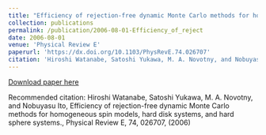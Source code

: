 ```yaml
---
title: "Efficiency of rejection-free dynamic Monte Carlo methods for homogeneous spin models, hard disk systems, and hard sphere systems."
collection: publications
permalink: /publication/2006-08-01-Efficiency_of_reject
date: 2006-08-01
venue: 'Physical Review E'
paperurl: 'https://dx.doi.org/10.1103/PhysRevE.74.026707'
citation: 'Hiroshi Watanabe, Satoshi Yukawa, M. A. Novotny, and Nobuyasu Ito, Efficiency of rejection-free dynamic Monte Carlo methods for homogeneous spin models, hard disk systems, and hard sphere systems., Physical Review E,  <bf>74</bf>, 026707, (2006)'
---
```


<a href='https://dx.doi.org/10.1103/PhysRevE.74.026707'>Download paper here</a>

Recommended citation: Hiroshi Watanabe, Satoshi Yukawa, M. A. Novotny, and Nobuyasu Ito, Efficiency of rejection-free dynamic Monte Carlo methods for homogeneous spin models, hard disk systems, and hard sphere systems., Physical Review E,  <bf>74</bf>, 026707, (2006)
